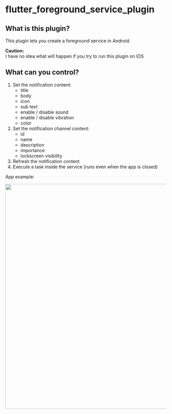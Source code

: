 # flutter_foreground_service_plugin

## What is this plugin?

This plugin lets you create a foreground service in Android.

__Caution:__<br>
I have no idea what will happen if you try to run this plugin on IOS

## What can you control?

1. Set the notification content:
    - title
    - body
    - icon
    - sub text
    - enable / disable sound
    - enable / disable vibration
    - color
2. Set the notification channel content:
    - id
    - name
    - description
    - importance
    - lockscreen visibility
3. Refresh the notification content
4. Execute a task inside the service (runs even when the app is closed)

App example:

<img src="https://raw.githubusercontent.com/SayWut/flutter_foreground_service_plugin/master/resources/app_example.gif" height=700 />